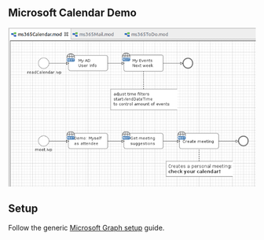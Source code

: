 
## Microsoft Calendar Demo

![demo-calendar](../doc/img/demo_calendar.png)

## Setup

Follow the generic [Microsoft Graph setup](../msgraph/README.md) guide.
